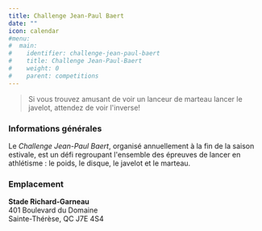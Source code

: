```yaml
---
title: Challenge Jean-Paul Baert
date: ""
icon: calendar
#menu:
#  main:
#    identifier: challenge-jean-paul-baert
#    title: Challenge Jean-Paul-Baert
#    weight: 0
#    parent: competitions
---
```


> Si vous trouvez amusant de voir un lanceur de marteau lancer le javelot, attendez de voir l'inverse!

### Informations générales

Le _Challenge Jean-Paul Baert_, organisé annuellement à la fin de la saison estivale, est un défi regroupant l'ensemble des épreuves de lancer en athlétisme : le poids, le disque, le javelot et le marteau.

### Emplacement

**Stade Richard-Garneau**  
401 Boulevard du Domaine  
Sainte-Thérèse, QC J7E 4S4

